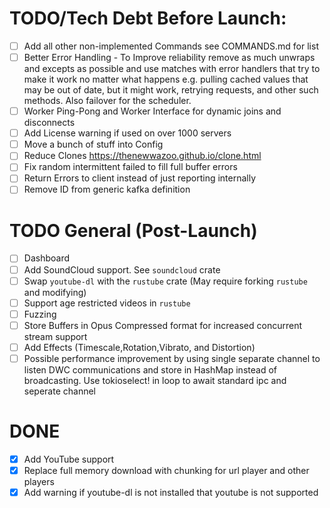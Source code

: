 # TODO/Tech Debt Before Launch:
- [ ] Add all other non-implemented Commands see COMMANDS.md for list
- [ ] Better Error Handling - To Improve reliability remove as much unwraps and excepts as possible and use matches with error handlers that try to make it work no matter what happens e.g. pulling cached values that may be out of date, but it might work, retrying requests, and other such methods. Also failover for the scheduler.
- [ ] Worker Ping-Pong and Worker Interface for dynamic joins and disconnects
- [ ] Add License warning if used on over 1000 servers
- [ ] Move a bunch of stuff into Config
- [ ] Reduce Clones https://thenewwazoo.github.io/clone.html
- [ ] Fix random intermittent failed to fill full buffer errors
- [ ] Return Errors to client instead of just reporting internally
- [ ] Remove ID from generic kafka definition
# TODO General (Post-Launch)
- [ ] Dashboard
- [ ] Add SoundCloud support. See `soundcloud` crate
- [ ] Swap `youtube-dl` with the `rustube` crate (May require forking `rustube` and modifying)
- [ ] Support age restricted videos in `rustube`
- [ ] Fuzzing
- [ ] Store Buffers in Opus Compressed format for increased concurrent stream support
- [ ] Add Effects (Timescale,Rotation,Vibrato, and Distortion)
- [ ] Possible performance improvement by using single separate channel to listen DWC communications and store in HashMap instead of broadcasting. Use tokioselect! in loop to await standard ipc and seperate channel
# DONE
- [x] Add YouTube support
- [x] Replace full memory download with chunking for url player and other players
- [x] Add warning if youtube-dl is not installed that youtube is not supported
